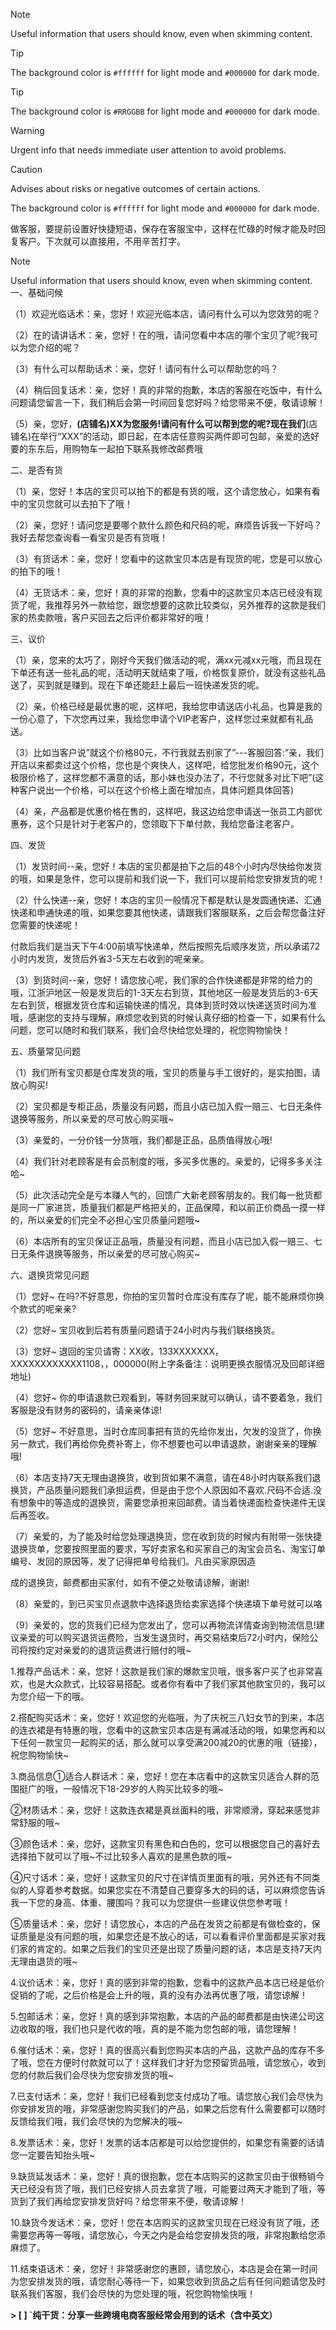 > [!NOTE]
> Useful information that users should know, even when skimming content.

> [!TIP]
> The background color is `#ffffff` for light mode and `#000000` for dark mode.


> [!TIP]
> The background color is `#RRGGBB` for light mode and `#000000` for dark mode.

> [!WARNING]
> Urgent info that needs immediate user attention to avoid problems.

> [!CAUTION]
> Advises about risks or negative outcomes of certain actions.

The background color is `#ffffff` for light mode and `#000000` for dark mode.

做客服，要提前设置好快捷短语，保存在客服宝中，这样在忙碌的时候才能及时回复客户。下次就可以直接用，不用辛苦打字。
> [!NOTE]
> Useful information that users should know, even when skimming content.
 一、基础问候

（1）欢迎光临话术：亲，您好！欢迎光临本店，请问有什么可以为您效劳的呢？

（2）在的请讲话术：亲，您好！在的哦，请问您看中本店的哪个宝贝了呢?我可以为您介绍的呢？

（3）有什么可以帮助话术：亲，您好！请问有什么可以帮助您的吗？

（4）稍后回复话术：亲，您好！真的非常的抱歉，本店的客服在吃饭中，有什么问题请您留言一下，我们稍后会第一时间回复您好吗？给您带来不便，敬请谅解！

（5）亲，您好，**(店铺名)XX为您服务!请问有什么可以帮到您的呢?现在我们**(店铺名)在举行“XXX”的活动，即日起，在本店任意购买两件即可包邮，亲爱的选好要的东东后，用购物车一起拍下联系我修改邮费哦

二、是否有货

（1）亲，您好！本店的宝贝可以拍下的都是有货的哦，这个请您放心，如果有看中的宝贝您就可以去拍下了哦！

（2）亲，您好！请问您是要哪个款什么颜色和尺码的呢，麻烦告诉我一下好吗？我好去帮您查询看一看宝贝是否有货哦！

（3）有货话术：亲，您好！您看中的这款宝贝本店是有现货的呢，您是可以放心的拍下的哦！

（4）无货话术：亲，您好！真的非常的抱歉，您看中的这款宝贝本店已经没有现货了呢，我推荐另外一款给您，跟您想要的这款比较类似，另外推荐的这款是我们家的热卖款哦，客户买回去之后评价都非常好的哦！

三、议价

（1）亲，您来的太巧了，刚好今天我们做活动的呢，满xx元减xx元哦，而且现在下单还有送一些礼品的呢，活动明天就结束了哦，价格恢复原价，就没有这些礼品送了，买到就是赚到。现在下单还能赶上最后一班快递发货的呢。

（2）亲，价格已经是最优惠的呢，这样吧，我给您申请送店小礼品，也算是我的一份心意了，下次您再过来，我给您申请个VIP老客户，这样您过来就都有礼品送。

（3）比如当客户说”就这个价格80元，不行我就去别家了”---客服回答:”亲，我们开店以来都卖过这个价格，您也是个爽快人，这样吧，给您批发价格90元，这个极限价格了，这样您都不满意的话，那小妹也没办法了，不行您就多对比下吧”(这种客户说出一个价格，可以在这个价格上面在增加点，具体问题具体回答)

（4）亲，产品都是优惠价格在售的，这样吧，我这边给您申请送一张员工内部优惠券，这个只是针对于老客户的，您领取下下单付款，我给您备注老客户。

四、发货

（1）发货时间--亲，您好！本店的宝贝都是拍下之后的48个小时内尽快给你发货的哦，如果是急件，您可以提前和我们说一下，我们可以提前给您安排发货的呢！

（2）什么快递--亲，您好！本店的宝贝一般情况下都是默认是发圆通快递、汇通快递和申通快递的哦，如果您要其他快递，请跟我们客服联系，之后会帮您备注好您需要的快递呢！

付款后我们是当天下午4:00前填写快递单，然后按照先后顺序发货，所以承诺72小时内发货，发货后外省3-5天左右收到的呢亲亲。

（3）到货时间--亲，您好！请您放心呢，我们家的合作快递都是非常的给力的哦，江浙沪地区一般是发货后的1-3天左右到货，其他地区一般是发货后的3-6天左右到货，根据发货仓库和运输快递的情况，具体到货时效以快递送货时间为准哦，感谢您的支持与理解，麻烦您收到货的时候认真仔细的检查一下，如果有什么问题，您可以随时和我们联系，我们会尽快给您处理的，祝您购物愉快！

五、质量常见问题

（1）我们所有宝贝都是仓库发货的哦，宝贝的质量与手工很好的，是实拍图，请放心购买!

（2）宝贝都是专柜正品，质量没有问题，而且小店已加入假一赔三、七日无条件退换等服务，所以亲爱的尽可放心购买哦~

（3）亲爱的，一分价钱一分货哦，我们都是正品，品质值得放心哦!

（4）我们针对老顾客是有会员制度的哦，多买多优惠的。亲爱的，记得多多关注哈~

（5）此次活动完全是亏本赚人气的，回馈广大新老顾客朋友的。我们每一批货都是同一厂家进货，质量我们都是严格把关的，正品保障，和以前正价商品一摸一样的，所以亲爱的们完全不必担心宝贝质量问题哦~

（6）本店所有的宝贝保证正品哦，质量没有问题，而且小店已加入假一赔三、七日无条件退换等服务，所以亲爱的尽可放心购买~

六、退换货常见问题

（1）您好~ 在吗?不好意思，你拍的宝贝暂时仓库没有库存了呢，能不能麻烦你换个款式的呢亲亲?

（2）您好~ 宝贝收到后若有质量问题请于24小时内与我们联络换货。

（3）您好~ 退回的宝贝请寄：XX收，133XXXXXXX，XXXXXXXXXXXX1108，，000000(附上字条备注：说明更换衣服情况及回邮详细地址)

（4）您好~ 你的申请退款已观看到，等财务回来就可以确认，请不要着急，我们客服是没有财务的密码的，请亲亲体谅!

（5）您好~ 不好意思，当时仓库同事把有货的先给你发出，欠发的没货了，你换另一款式，我们再给你免费补寄上，你不想要也可以申请退款，谢谢亲亲的理解哦!

（6）本店支持7天无理由退换货，收到货如果不满意，请在48小时内联系我们退换货，产品质量问题我们承担运费，但是由于您个人原因如不喜欢.尺码不合适.没有想象中的等造成的退换货，需要您承担来回邮费。请当着快递面检查快递件无误后再签收。

（7）亲爱的，为了能及时给您处理退换货，您在收到货的时候内有附带一张快捷退换货单，您要按照里面的要求，写好卖家名和买家自己的淘宝会员名、淘宝订单编号、发回的原因等，发了记得把单号给我们。凡由买家原因造

成的退换货，邮费都由买家付，如有不便之处敬请谅解，谢谢!

（8）亲爱的，到已买宝贝点退款中选择退货给卖家选择个快递填下单号就可以咯

（9）亲爱的，您的货我们已经为您发出了，您可以再物流详情查询到物流信息!建议亲爱的可以购买退货运费险，当发生退货时，再交易结束后72小时内，保险公司将按约定对亲爱的的退货运费进行赔付的哦~

1.推荐产品话术：亲，您好！这款是我们家的爆款宝贝哦，很多客户买了也非常喜欢，也是大众款式，比较容易搭配。或者你有看中了我们家其他款宝贝的，我可以为您介绍一下的哦。

2.搭配购买话术：亲，您好！欢迎您的光临哦，为了庆祝三八妇女节的到来，本店的连衣裙是有特惠的哦，您看中的这款宝贝本店是有满减活动的哦，如果您再和以下任何一款宝贝一起购买的话，那么就可以享受满200减20的优惠的哦（链接），祝您购物愉快~

3.商品信息①适合人群话术：亲，您好！您在本店看中的这款宝贝适合人群的范围挺广的哦，一般情况下18-29岁的人购买比较多的哦~

②材质话术：亲，您好！这款连衣裙是真丝面料的哦，非常顺滑，穿起来感觉非常舒服的哦~

③颜色话术：亲，您好，这款宝贝有黑色和白色的，您可以根据您自己的喜好去选择拍下就可以了哦~不过比较多人喜欢的是黑色款的哦~

④尺寸话术：亲，您好！这款宝贝的尺寸在详情页里面有的哦，另外还有不同类似的人穿着参考数据。如果您实在不清楚自己要穿多大的码的话，可以麻烦您告诉我一下您的身高、体重、腰围吗？我可以为您提供一些建议供您参考哦！

⑤质量话术：亲，您好！请您放心，本店的产品在发货之前都是有做检查的，保证质量是没有问题的哦，如果您还是不放心的话，可以看看评价里面都是买家对我们家的肯定的。如果之后我们的宝贝还是出现了质量问题的话，本店是支持7天内无理由退货的哦~

4.议价话术：亲，您好！真的感到非常的抱歉，您看中的这款产品本店已经是低价促销的了呢，之后价格是会上升的哦，真的没有办法再优惠了哦，请您谅解！

5.包邮话术：亲，您好！真的感到非常抱歉，本店的产品的邮费都是由快递公司这边收取的哦，我们也只是代收的哦，真的是不能为您包邮的哦，请您理解！

6.催付话术：亲，您好！真的很高兴看到您购买本店的产品，这款产品的库存不多了哦，您在方便时付款就可以了！这样我们才好为您预留货品哦，请您放心，收到您的付款后我们会尽快为您安排发货的哦~

7.已支付话术：亲，您好！我们已经看到您支付成功了哦。请您放心我们会尽快为你安排发货的哦，非常感谢您购买我们的产品，如果之后您有什么需要都可以随时反馈给我们哦，我们会尽快的为您解决的哦~

8.发票话术：亲，您好！发票的话本店都是可以给您提供的，如果您有需要的话请您一定要告知抬头哦~

9.缺货延发话术：亲，您好！真的很抱歉，您在本店购买的这款宝贝由于很畅销今天已经没有货了哦，我们已经安排人员去拿货了哦，可能要过两天才能到了哦，等货到了我们再给您安排发货好吗？给您带来不便，敬请谅解！

10.缺货今发话术：亲，您好！您在本店购买的这款宝贝现在已经没有货了哦，还需要您再等一等哦，请您放心，今天之内是会给您安排发货的哦，非常抱歉给您添麻烦了。

11.结束语话术：亲，您好！非常感谢您的惠顾，请您放心，本店是会在第一时间为您安排发货的哦，请您耐心等待一下，如果您收到货品之后有任何问题请您及时联系我们客服，我们会尽快的为您处理的哦，祝您购物愉快哦！



**> **[ ] `纯干货：分享一些跨境电商客服经常会用到的话术（含中英文）****



